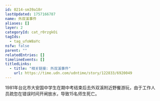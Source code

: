 ```yaml
---
id: 0214-sm39a18r
lastUpdated: 1757166787
name: 外双溪事件
aliases: []
layer: 2
categoryId: cat_r0rzgkOi
tagIds:
  - tag_ufoW8aYc
nsfw: false
parent: ""
relatedEntries: []
timelineEvents: []
titledLinks:
  - title: "相关链接: 外双溪事件"
    url: https://time.udn.com/udntime/story/122833/6920049
---
```


1981年台北市大安国中学生在期中考结束后去外双溪附近野餐游玩，由于工作人员疏忽在错误时间开闸放水，导致15名师生死亡。
